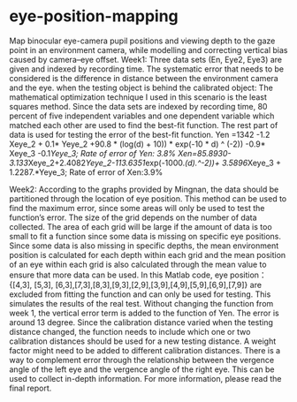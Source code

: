 # eye-position-mapping
Map binocular eye-camera pupil positions and viewing depth to the gaze point in an environment camera, while modelling and 
correcting vertical bias caused by camera–eye offset.
Week1:
Three data sets (En, Eye2, Eye3) are given and indexed by recording time. The systematic error that needs to be considered is the
difference in distance between the environment camera and the eye.
when the testing object is behind the calibrated object:
The mathematical optimization technique I used in this scenario is the least squares method. Since the data sets are indexed by recording time, 
80 percent of five independent variables and one dependent variable which matched each other are used to find the best-fit function.
The rest part of data is used for testing the error of the best-fit function.
Yen =1342 -1.2 Xeye_2 + 0.1* Yeye_2 +90.8 * (log(d) + 10)) * exp(-10 * d) ^ (-2)) -0.9* Xeye_3 -0.1*Yeye_3;
Rate of error of Yen: 3.8%
Xen=85.8930-3.133*Xeye_2+2.4082*Yeye_2-113.6351*exp(-1000.*(d).^-2))+ 3.5896*Xeye_3 + 1.2287.*Yeye_3;
Rate of error of Xen:3.9%

Week2:
According to the graphs provided by Mingnan, the data should be partitioned through the location of eye position.
This method can be used to find the maximum error, since some areas will only be used to test the function’s error.
The size of the grid depends on the number of data collected. The area of each grid will be large if the amount of data is too
small to fit a function since some data is missing on specific eye positions.
Since some data is also missing in specific depths, the mean environment position is calculated for each depth within each grid
and the mean position of an eye within each grid is also calculated through the mean value to ensure that more data can be used.
In this Matlab code, eye position：
{[4,3], [5,3], [6,3],[7,3],[8,3],[9,3],[2,9],[3,9],[4,9],[5,9],[6,9],[7,9]}
are excluded from fitting the function and can only be used for testing. This simulates the results of the real test.
Without changing the function from week 1, the vertical error term is added to the function of Yen. The error is around 13 degree.
Since the calibration distance varied when the testing distance changed, the function needs to include which one or two calibration distances
should be used for a new testing distance. A weight factor might need to be added to different calibration distances.
There is a way to complement error through the relationship between the vergence angle of the left eye and the vergence
angle of the right eye. This can be used to collect in-depth information.
For more information, please read the final report.
